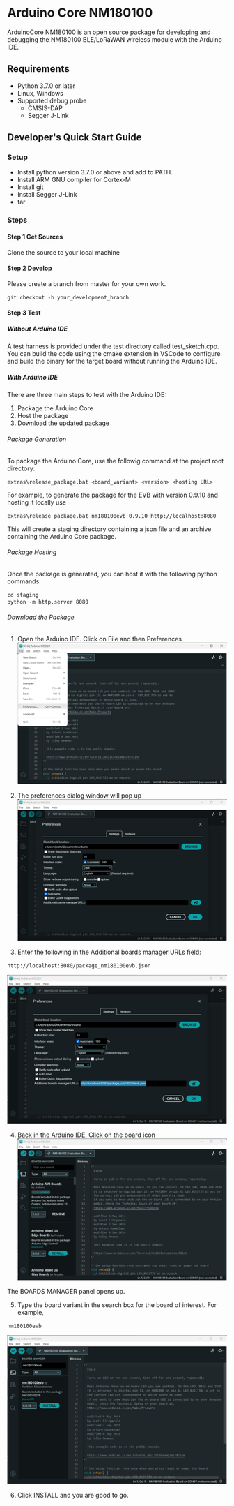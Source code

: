 # Arduino Core NM180100

ArduinoCore NM180100 is an open source package for developing and debugging the NM180100 BLE/LoRaWAN wireless module with the Arduino IDE.

## Requirements
* Python 3.7.0 or later
* Linux, Windows
* Supported debug probe
    * CMSIS-DAP
    * Segger J-Link

## Developer's Quick Start Guide
### Setup
* Install python version 3.7.0 or above and add to PATH.
* Install ARM GNU compiler for Cortex-M
* Install git
* Install Segger J-Link
* tar

### Steps
#### Step 1 Get Sources
Clone the source to your local machine

#### Step 2 Develop
Please create a branch from master for your own work.
```
git checkout -b your_development_branch
```

#### Step 3 Test
##### Without Arduino IDE
A test harness is provided under the test directory called test_sketch.cpp.  You can build the code using the cmake extension in VSCode to configure and build the binary for the target board without running the Arduino IDE.

##### With Arduino IDE
There are three main steps to test with the Arduino IDE:
1. Package the Arduino Core
2. Host the package
3. Download the updated package

###### Package Generation
To package the Arduino Core, use the followig command at the project root directory:
```
extras\release_package.bat <board_variant> <version> <hosting URL>
```

For example, to generate the package for the EVB with version 0.9.10 and hosting it locally use
```
extras\release_package.bat nm180100evb 0.9.10 http://localhost:8080
```
This will create a staging directory containing a json file and an archive containing the Arduino Core package. 

###### Package Hosting
Once the package is generated, you can host it with the following python commands:
```
cd staging
python -m http.server 8080
```

###### Download the Package
1. Open the Arduino IDE.  Click on File and then Preferences
![ARDUINO_IDE](./res/arduino_ide.png)

2. The preferences dialog window will pop up
![ARDUINO_IDE_PREFERENCES](./res/arduino_ide_preferences.png)

3. Enter the following in the Additional boards manager URLs field:
```
http://localhost:8080/package_nm180100evb.json
```
![ARDUINO_IDE_BOARD_URL](./res/arduino_ide_board_url.png)

4. Back in the Arduino IDE.  Click on the board icon
![ARDUINO_IDE_BOARD_MANAGER](./res/arduino_ide_board_manager.png)

The BOARDS MANAGER panel opens up.

5. Type the board variant in the search box for the board of interest.  For example,
```
nm180100evb
```
![ARDUINO_IDE_BOARD_SELECTION](./res/arduino_ide_board_selection.png)

6. Click INSTALL and you are good to go.